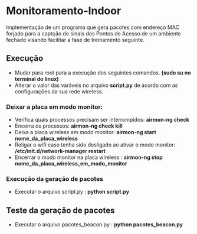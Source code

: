 # Monitoramento-Indoor

Implementação de um programa que gera pacotes com endereço MAC forjado para a captção de sinais dos Pontos de Acesso de um ambiente fechado visando facilitar a fase de treinamento seguinte.


## Execução 

* Mudar para root para a execução dos seguintes comandos. **(sudo su no terminal do linux)** 
* Alterar o valor das varáveis no arquivo **script.py** de acordo com as configurações da sua rede wireless.

### Deixar a placa em modo monitor: 

* Verifica quais processos precisam ser interrompidos: **airmon-ng check**
* Encerra os processos:  **airmon-ng check kill**
* Deixa a placa wireless em modo monitor: **airmon-ng start nome_da_placa_wireless**
* Religar o wifi caso tenha sido desligado ao ativar o modo monitor:  **/etc/init.d/network-manager restart**
* Encerrar o modo monitor na placa wireless : **airmon-ng stop nome_da_placa_wireless_em_modo_monitor**

### Execução da geração de pacotes

* Executar o arquivo script.py : **python script.py**


## Teste da geração de pacotes

* Executar o arquivo pacotes_beacon.py : **python pacotes_beacon.py**

